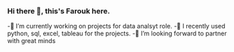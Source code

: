 ### Hi there 👋, this's Farouk here.
-🔭 I’m currently working on projects for data analsyt role.
-🌱 I recently used python, sql, excel, tableau for the projects.
-👯 I’m looking forward to partner with great minds 
